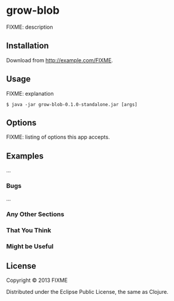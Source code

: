 # grow-blob

FIXME: description

## Installation

Download from http://example.com/FIXME.

## Usage

FIXME: explanation

    $ java -jar grow-blob-0.1.0-standalone.jar [args]

## Options

FIXME: listing of options this app accepts.

## Examples

...

### Bugs

...

### Any Other Sections
### That You Think
### Might be Useful

## License

Copyright © 2013 FIXME

Distributed under the Eclipse Public License, the same as Clojure.
